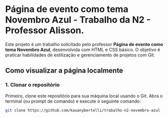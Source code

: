 # Página de evento como tema Novembro Azul - Trabalho da N2 - Professor Alisson.

Este projeto é um trabalho solicitado pelo professor **Página de evento como tema Novembro Azul**, desenvolvida com HTML e CSS básico. O objetivo é praticar habilidades de estilização e gerenciamento de projetos com Git.

## Como visualizar a página localmente

### 1. Clonar o repositório

Primeiro, clone este repositório para sua máquina local usando o Git. Abra o terminal (ou prompt de comando) e execute o seguinte comando:

```bash
git clone https://github.com/kauanybertelli/trabalho-n2-novembro-azul
